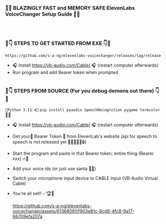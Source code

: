 ### 🚀🌟 BLAZINGLY FAST and MEMORY SAFE ElevenLabs VoiceChanger Setup Guide 🌟🚀 
 <br><br>
### 🚨👇 STEPS TO GET STARTED FROM EXE 👇🚨
```https://github.com/s-a-ng/elevenlabs-voicechanger/releases/tag/release```
 - 🎧 Install https://vb-audio.com/Cable/ 🎧 (restart computer afterwards)
 - Run program and add Bearer token when prompted
 <br><br>
### 🐍👇 STEPS FROM SOURCE (For you debug demons out there) 👇🐍
 ```🐍Python 3.11.4🐍```
 ```pip install pyaudio SpeechRecognition pygame termcolor ```🎉🎉

 - 🎧 Install https://vb-audio.com/Cable/ 🎧 (restart computer afterwards)

 - Get your🔑 Bearer Token 🔑 from ElevenLab's website (api for speech to speech is not released yet 🤫🤫🤫🕵️‍♂️🔒)

 - Start the program and paste in that Bearer token, entire thing (Bearer xxx) 🔥🔑

 - Add your voice ids (or just use santa 🎅🎅) 

 - Switch your microphone input device to CABLE Input (VB-Audio Virtual Cable)

 - You're all set!! ✅🏆🎉
 <br><br>
https://github.com/s-a-ng/elevenlabs-voicechanger/assets/61368081/f903e81c-6cd6-4fc8-9a17-66709efa207a

